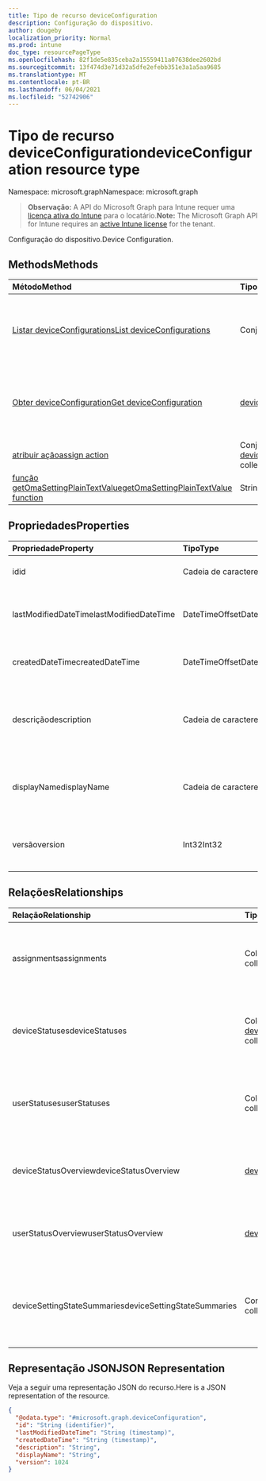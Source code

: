 ```yaml
---
title: Tipo de recurso deviceConfiguration
description: Configuração do dispositivo.
author: dougeby
localization_priority: Normal
ms.prod: intune
doc_type: resourcePageType
ms.openlocfilehash: 82f1de5e835ceba2a15559411a07638dee2602bd
ms.sourcegitcommit: 13f474d3e71d32a5dfe2efebb351e3a1a5aa9685
ms.translationtype: MT
ms.contentlocale: pt-BR
ms.lasthandoff: 06/04/2021
ms.locfileid: "52742906"
---
```

# <a name="deviceconfiguration-resource-type"></a><span data-ttu-id="760f2-103">Tipo de recurso deviceConfiguration</span><span class="sxs-lookup"><span data-stu-id="760f2-103">deviceConfiguration resource type</span></span>

<span data-ttu-id="760f2-104">Namespace: microsoft.graph</span><span class="sxs-lookup"><span data-stu-id="760f2-104">Namespace: microsoft.graph</span></span>

> <span data-ttu-id="760f2-105">**Observação:** A API do Microsoft Graph para Intune requer uma [licença ativa do Intune](https://go.microsoft.com/fwlink/?linkid=839381) para o locatário.</span><span class="sxs-lookup"><span data-stu-id="760f2-105">**Note:** The Microsoft Graph API for Intune requires an [active Intune license](https://go.microsoft.com/fwlink/?linkid=839381) for the tenant.</span></span>

<span data-ttu-id="760f2-106">Configuração do dispositivo.</span><span class="sxs-lookup"><span data-stu-id="760f2-106">Device Configuration.</span></span>

## <a name="methods"></a><span data-ttu-id="760f2-107">Methods</span><span class="sxs-lookup"><span data-stu-id="760f2-107">Methods</span></span>
|<span data-ttu-id="760f2-108">Método</span><span class="sxs-lookup"><span data-stu-id="760f2-108">Method</span></span>|<span data-ttu-id="760f2-109">Tipo de retorno</span><span class="sxs-lookup"><span data-stu-id="760f2-109">Return Type</span></span>|<span data-ttu-id="760f2-110">Descrição</span><span class="sxs-lookup"><span data-stu-id="760f2-110">Description</span></span>|
|:---|:---|:---|
|[<span data-ttu-id="760f2-111">Listar deviceConfigurations</span><span class="sxs-lookup"><span data-stu-id="760f2-111">List deviceConfigurations</span></span>](../api/intune-deviceconfig-deviceconfiguration-list.md)|<span data-ttu-id="760f2-112">Conjunto [deviceConfiguration](../resources/intune-deviceconfig-deviceconfiguration.md)</span><span class="sxs-lookup"><span data-stu-id="760f2-112">[deviceConfiguration](../resources/intune-deviceconfig-deviceconfiguration.md) collection</span></span>|<span data-ttu-id="760f2-113">Listar propriedades e relações de objetos de [deviceConfiguration](../resources/intune-deviceconfig-deviceconfiguration.md).</span><span class="sxs-lookup"><span data-stu-id="760f2-113">List properties and relationships of the [deviceConfiguration](../resources/intune-deviceconfig-deviceconfiguration.md) objects.</span></span>|
|[<span data-ttu-id="760f2-114">Obter deviceConfiguration</span><span class="sxs-lookup"><span data-stu-id="760f2-114">Get deviceConfiguration</span></span>](../api/intune-deviceconfig-deviceconfiguration-get.md)|[<span data-ttu-id="760f2-115">deviceConfiguration</span><span class="sxs-lookup"><span data-stu-id="760f2-115">deviceConfiguration</span></span>](../resources/intune-deviceconfig-deviceconfiguration.md)|<span data-ttu-id="760f2-116">Ler propriedades e relações de objetos de [deviceConfiguration](../resources/intune-deviceconfig-deviceconfiguration.md).</span><span class="sxs-lookup"><span data-stu-id="760f2-116">Read properties and relationships of the [deviceConfiguration](../resources/intune-deviceconfig-deviceconfiguration.md) object.</span></span>|
|[<span data-ttu-id="760f2-117">atribuir ação</span><span class="sxs-lookup"><span data-stu-id="760f2-117">assign action</span></span>](../api/intune-deviceconfig-deviceconfiguration-assign.md)|<span data-ttu-id="760f2-118">Conjunto [deviceConfigurationAssignment](../resources/intune-deviceconfig-deviceconfigurationassignment.md)</span><span class="sxs-lookup"><span data-stu-id="760f2-118">[deviceConfigurationAssignment](../resources/intune-deviceconfig-deviceconfigurationassignment.md) collection</span></span>|<span data-ttu-id="760f2-119">Ainda não documentado</span><span class="sxs-lookup"><span data-stu-id="760f2-119">Not yet documented</span></span>|
|[<span data-ttu-id="760f2-120">função getOmaSettingPlainTextValue</span><span class="sxs-lookup"><span data-stu-id="760f2-120">getOmaSettingPlainTextValue function</span></span>](../api/intune-deviceconfig-deviceconfiguration-getomasettingplaintextvalue.md)|<span data-ttu-id="760f2-121">String</span><span class="sxs-lookup"><span data-stu-id="760f2-121">String</span></span>|<span data-ttu-id="760f2-122">Ainda não documentado</span><span class="sxs-lookup"><span data-stu-id="760f2-122">Not yet documented</span></span>|

## <a name="properties"></a><span data-ttu-id="760f2-123">Propriedades</span><span class="sxs-lookup"><span data-stu-id="760f2-123">Properties</span></span>
|<span data-ttu-id="760f2-124">Propriedade</span><span class="sxs-lookup"><span data-stu-id="760f2-124">Property</span></span>|<span data-ttu-id="760f2-125">Tipo</span><span class="sxs-lookup"><span data-stu-id="760f2-125">Type</span></span>|<span data-ttu-id="760f2-126">Descrição</span><span class="sxs-lookup"><span data-stu-id="760f2-126">Description</span></span>|
|:---|:---|:---|
|<span data-ttu-id="760f2-127">id</span><span class="sxs-lookup"><span data-stu-id="760f2-127">id</span></span>|<span data-ttu-id="760f2-128">Cadeia de caracteres</span><span class="sxs-lookup"><span data-stu-id="760f2-128">String</span></span>|<span data-ttu-id="760f2-129">Chave da entidade.</span><span class="sxs-lookup"><span data-stu-id="760f2-129">Key of the entity.</span></span>|
|<span data-ttu-id="760f2-130">lastModifiedDateTime</span><span class="sxs-lookup"><span data-stu-id="760f2-130">lastModifiedDateTime</span></span>|<span data-ttu-id="760f2-131">DateTimeOffset</span><span class="sxs-lookup"><span data-stu-id="760f2-131">DateTimeOffset</span></span>|<span data-ttu-id="760f2-132">Última modificação de DateTime do objeto.</span><span class="sxs-lookup"><span data-stu-id="760f2-132">DateTime the object was last modified.</span></span>|
|<span data-ttu-id="760f2-133">createdDateTime</span><span class="sxs-lookup"><span data-stu-id="760f2-133">createdDateTime</span></span>|<span data-ttu-id="760f2-134">DateTimeOffset</span><span class="sxs-lookup"><span data-stu-id="760f2-134">DateTimeOffset</span></span>|<span data-ttu-id="760f2-135">DateTime em que o objeto foi criado.</span><span class="sxs-lookup"><span data-stu-id="760f2-135">DateTime the object was created.</span></span>|
|<span data-ttu-id="760f2-136">descrição</span><span class="sxs-lookup"><span data-stu-id="760f2-136">description</span></span>|<span data-ttu-id="760f2-137">Cadeia de caracteres</span><span class="sxs-lookup"><span data-stu-id="760f2-137">String</span></span>|<span data-ttu-id="760f2-138">O administrador forneceu a descrição da Configuração do dispositivo.</span><span class="sxs-lookup"><span data-stu-id="760f2-138">Admin provided description of the Device Configuration.</span></span>|
|<span data-ttu-id="760f2-139">displayName</span><span class="sxs-lookup"><span data-stu-id="760f2-139">displayName</span></span>|<span data-ttu-id="760f2-140">Cadeia de caracteres</span><span class="sxs-lookup"><span data-stu-id="760f2-140">String</span></span>|<span data-ttu-id="760f2-141">O administrador forneceu o nome da Configuração do dispositivo.</span><span class="sxs-lookup"><span data-stu-id="760f2-141">Admin provided name of the device configuration.</span></span>|
|<span data-ttu-id="760f2-142">versão</span><span class="sxs-lookup"><span data-stu-id="760f2-142">version</span></span>|<span data-ttu-id="760f2-143">Int32</span><span class="sxs-lookup"><span data-stu-id="760f2-143">Int32</span></span>|<span data-ttu-id="760f2-144">Versão da configuração do dispositivo.</span><span class="sxs-lookup"><span data-stu-id="760f2-144">Version of the device configuration.</span></span>|

## <a name="relationships"></a><span data-ttu-id="760f2-145">Relações</span><span class="sxs-lookup"><span data-stu-id="760f2-145">Relationships</span></span>
|<span data-ttu-id="760f2-146">Relação</span><span class="sxs-lookup"><span data-stu-id="760f2-146">Relationship</span></span>|<span data-ttu-id="760f2-147">Tipo</span><span class="sxs-lookup"><span data-stu-id="760f2-147">Type</span></span>|<span data-ttu-id="760f2-148">Descrição</span><span class="sxs-lookup"><span data-stu-id="760f2-148">Description</span></span>|
|:---|:---|:---|
|<span data-ttu-id="760f2-149">assignments</span><span class="sxs-lookup"><span data-stu-id="760f2-149">assignments</span></span>|<span data-ttu-id="760f2-150">Coleção [deviceConfigurationAssignment](../resources/intune-deviceconfig-deviceconfigurationassignment.md)</span><span class="sxs-lookup"><span data-stu-id="760f2-150">[deviceConfigurationAssignment](../resources/intune-deviceconfig-deviceconfigurationassignment.md) collection</span></span>|<span data-ttu-id="760f2-151">A lista de atribuições para o perfil de configuração do dispositivo.</span><span class="sxs-lookup"><span data-stu-id="760f2-151">The list of assignments for the device configuration profile.</span></span>|
|<span data-ttu-id="760f2-152">deviceStatuses</span><span class="sxs-lookup"><span data-stu-id="760f2-152">deviceStatuses</span></span>|<span data-ttu-id="760f2-153">Coleção [deviceConfigurationDeviceStatus](../resources/intune-deviceconfig-deviceconfigurationdevicestatus.md)</span><span class="sxs-lookup"><span data-stu-id="760f2-153">[deviceConfigurationDeviceStatus](../resources/intune-deviceconfig-deviceconfigurationdevicestatus.md) collection</span></span>|<span data-ttu-id="760f2-154">Status de instalação da configuração de dispositivo por dispositivo.</span><span class="sxs-lookup"><span data-stu-id="760f2-154">Device configuration installation status by device.</span></span>|
|<span data-ttu-id="760f2-155">userStatuses</span><span class="sxs-lookup"><span data-stu-id="760f2-155">userStatuses</span></span>|<span data-ttu-id="760f2-156">Coleção [deviceConfigurationUserStatus](../resources/intune-deviceconfig-deviceconfigurationuserstatus.md)</span><span class="sxs-lookup"><span data-stu-id="760f2-156">[deviceConfigurationUserStatus](../resources/intune-deviceconfig-deviceconfigurationuserstatus.md) collection</span></span>|<span data-ttu-id="760f2-157">Status da instalação de configuração do dispositivo pelo usuário.</span><span class="sxs-lookup"><span data-stu-id="760f2-157">Device configuration installation status by user.</span></span>|
|<span data-ttu-id="760f2-158">deviceStatusOverview</span><span class="sxs-lookup"><span data-stu-id="760f2-158">deviceStatusOverview</span></span>|[<span data-ttu-id="760f2-159">deviceConfigurationDeviceOverview</span><span class="sxs-lookup"><span data-stu-id="760f2-159">deviceConfigurationDeviceOverview</span></span>](../resources/intune-deviceconfig-deviceconfigurationdeviceoverview.md)|<span data-ttu-id="760f2-160">Visão geral do status dos dispositivos da configuração de dispositivos</span><span class="sxs-lookup"><span data-stu-id="760f2-160">Device Configuration devices status overview</span></span>|
|<span data-ttu-id="760f2-161">userStatusOverview</span><span class="sxs-lookup"><span data-stu-id="760f2-161">userStatusOverview</span></span>|[<span data-ttu-id="760f2-162">deviceConfigurationUserOverview</span><span class="sxs-lookup"><span data-stu-id="760f2-162">deviceConfigurationUserOverview</span></span>](../resources/intune-deviceconfig-deviceconfigurationuseroverview.md)|<span data-ttu-id="760f2-163">Visão geral do status dos usuários da configuração de dispositivos</span><span class="sxs-lookup"><span data-stu-id="760f2-163">Device Configuration users status overview</span></span>|
|<span data-ttu-id="760f2-164">deviceSettingStateSummaries</span><span class="sxs-lookup"><span data-stu-id="760f2-164">deviceSettingStateSummaries</span></span>|<span data-ttu-id="760f2-165">Conjunto [settingStateDeviceSummary](../resources/intune-deviceconfig-settingstatedevicesummary.md)</span><span class="sxs-lookup"><span data-stu-id="760f2-165">[settingStateDeviceSummary](../resources/intune-deviceconfig-settingstatedevicesummary.md) collection</span></span>|<span data-ttu-id="760f2-166">Resumo do dispositivo do estado de definição de configuração do dispositivo</span><span class="sxs-lookup"><span data-stu-id="760f2-166">Device Configuration Setting State Device Summary</span></span>|

## <a name="json-representation"></a><span data-ttu-id="760f2-167">Representação JSON</span><span class="sxs-lookup"><span data-stu-id="760f2-167">JSON Representation</span></span>
<span data-ttu-id="760f2-168">Veja a seguir uma representação JSON do recurso.</span><span class="sxs-lookup"><span data-stu-id="760f2-168">Here is a JSON representation of the resource.</span></span>
<!-- {
  "blockType": "resource",
  "keyProperty": "id",
  "@odata.type": "microsoft.graph.deviceConfiguration"
}
-->
``` json
{
  "@odata.type": "#microsoft.graph.deviceConfiguration",
  "id": "String (identifier)",
  "lastModifiedDateTime": "String (timestamp)",
  "createdDateTime": "String (timestamp)",
  "description": "String",
  "displayName": "String",
  "version": 1024
}
```




